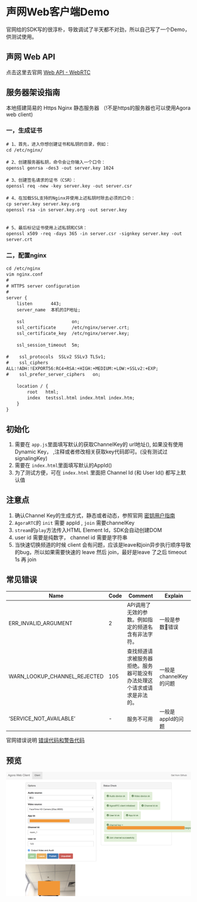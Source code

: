 # 声网Web客户端Demo

官网给的SDK写的很淳朴，导致调试了半天都不对劲，所以自己写了一个Demo，供测试使用。

## 声网 Web API 

点击这里去官网 [Web API - WebRTC ](https://docs.agora.io/cn/user_guide/API/webrtc_interop_api.html) 

## 服务器架设指南

本地搭建简易的 Https Nginx 静态服务器 （!不是https的服务器也可以使用Agora web client)

### 一，生成证书
```
# 1、首先，进入你想创建证书和私钥的目录，例如：
cd /etc/nginx/

# 2、创建服务器私钥，命令会让你输入一个口令：
openssl genrsa -des3 -out server.key 1024

# 3、创建签名请求的证书（CSR）：
openssl req -new -key server.key -out server.csr

# 4、在加载SSL支持的Nginx并使用上述私钥时除去必须的口令：
cp server.key server.key.org
openssl rsa -in server.key.org -out server.key


# 5、最后标记证书使用上述私钥和CSR：
openssl x509 -req -days 365 -in server.csr -signkey server.key -out server.crt
```

### 二，配置nginx

```
cd /etc/nginx
vim nginx.conf
#
# HTTPS server configuration
#
server {
    listen       443;
    server_name  本机的IP地址;

    ssl                  on;
    ssl_certificate      /etc/nginx/server.crt;
    ssl_certificate_key  /etc/nginx/server.key;

    ssl_session_timeout  5m;

#    ssl_protocols  SSLv2 SSLv3 TLSv1;
#    ssl_ciphers  ALL:!ADH:!EXPORT56:RC4+RSA:+HIGH:+MEDIUM:+LOW:+SSLv2:+EXP;
#    ssl_prefer_server_ciphers   on;

    location / {
        root   html;
        index  testssl.html index.html index.htm;
    }
}

```

## 初始化

1. 需要在 `app.js`里面填写默认的获取ChannelKey的 url地址(<key url>), 如果没有使用 Dynamic Key， ,注释或者修改相关获取key代码即可。(没有测试过 signalingKey)
1. 需要在 `index.html`里面填写默认的AppId(<App Id>)
1. 为了测试方便，可在 `index.html` 里面把 Channel Id (<Channel Id>和 User Id(<User Id>) 都写上默认值

## 注意点

1. 确认Channel Key的生成方式，静态或者动态，参照官网 [密钥用户指南](https://docs.agora.io/cn/user_guide/Component_and_Others/Dynamic_Key_User_Guide.html)
2. `AgoraRTC`的 `init` 需要 appId ,  `join` 需要channelKey
3. `stream`的`play`方法传入HTML Element Id，SDK会自动创建DOM
4. user id 需要是纯数字， channel id 需要是字符串
5. 当快速切换频道的时候 client 会有问题，应该是leave和join异步执行顺序导致的bug，所以如果需要快速的 leave 然后 join，最好是leave 了之后 timeout 1s 再 join

## 常见错误
| Name        | Code           | Comment  | Explain |
| -- |--| -- | -- |
| ERR_INVALID_ARGUMENT | 2 | API调用了无效的参数。例如指定的频道名含有非法字符。 | 一般是参数错误 |
|WARN_LOOKUP_CHANNEL_REJECTED |105| 查找频道请求被服务器拒绝。服务器可能没有办法处理这个请求或请求是非法的。|一般是channelKey的问题 |
|‘SERVICE_NOT_AVAILABLE’| - | 服务不可用 | 一般是appId的问题 |

官网错误说明 [错误代码和警告代码](https://docs.agora.io/cn/user_guide/troubleshooting/error.html)

## 预览

![预览](./capture.png)
